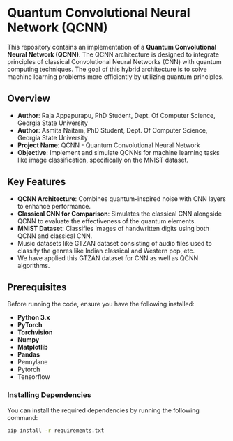 # Quantum Convolutional Neural Network (QCNN)

This repository contains an implementation of a **Quantum Convolutional Neural Network (QCNN)**. The QCNN architecture is designed to integrate principles of classical Convolutional Neural Networks (CNN) with quantum computing techniques. The goal of this hybrid architecture is to solve machine learning problems more efficiently by utilizing quantum principles.

## Overview

- **Author**: Raja Appapurapu, PhD Student, Dept. Of Computer Science, Georgia State University
- **Author**: Asmita Naitam, PhD Student, Dept. Of Computer Science, Georgia State University
- **Project Name**: QCNN - Quantum Convolutional Neural Network
- **Objective**: Implement and simulate QCNNs for machine learning tasks like image classification, specifically on the MNIST dataset.

## Key Features

- **QCNN Architecture**: Combines quantum-inspired noise with CNN layers to enhance performance.
- **Classical CNN for Comparison**: Simulates the classical CNN alongside QCNN to evaluate the effectiveness of the quantum elements.
- **MNIST Dataset**: Classifies images of handwritten digits using both QCNN and classical CNN.
- Music datasets like GTZAN dataset consisting of audio files used to classify the genres like Indian classical and Western pop, etc.
- We have applied this GTZAN dataset for CNN as well as QCNN algorithms.
   

## Prerequisites

Before running the code, ensure you have the following installed:

- **Python 3.x**
- **PyTorch**
- **Torchvision**
- **Numpy**
- **Matplotlib**
- **Pandas**
- Pennylane
- Pytorch
- Tensorflow

### Installing Dependencies

You can install the required dependencies by running the following command:

```bash
pip install -r requirements.txt
